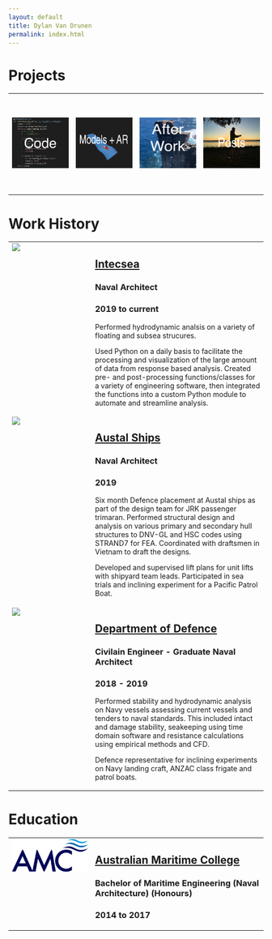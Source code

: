 ```yaml
---
layout: default
title: Dylan Van Drunen
permalink: index.html
---
```


# Projects

<table>
<tbody>
  <tr height="200">
    <td><a href="2020-10-02-or.html"><img src="/images/Code.png" class="thumbnail" height="100" width="150" /></a></td>
    <td><a href="ModelLib.html"><img src="/images/Models.png" class="thumbnail" height="100" width="150" /></a></td>
    <td><a href="/photos/pictureLib.html"><img src="/images/Afterwork.png" class="thumbnail" height="100" width="150" /></a></td>
    <td><a href="2020-09-03-AR-for-consulting.html"><img src="/images/slack.jpeg" class="thumbnail" height="100" width="150" /></a></td>
  </tr>
</tbody>
</table>

# Work History

<table>
<tbody>
  <tr>
    <td width="150" style="vertical-align: top;"><img src="https://www.mooringsense.eu/wp-content/uploads/2020/01/Logotipo-Intecsea.png" width="200"/></td>
    <td><h2><a href="https://www.advisian.com/en/what-we-do/services/intecsea/innovation">Intecsea</a></h2>
    <h3>Naval Architect</h3>
    <h3>2019 to current</h3>
    <p>Performed hydrodynamic analsis on a variety of floating and subsea strucures.</p>
     <p>Used Python on a daily basis to facilitate the processing and visualization of the large amount of data from response based analysis. Created pre- and post-processing functions/classes for a variety of engineering software, then integrated the functions into a custom Python module to automate and streamline analysis.</p></td>
  </tr>
  <tr>
    <td width="150" style="vertical-align: top;"><img src="https://www.austal.com/sites/all/themes/austal/images/logo-corporate.svg" width="200"/></td>
    <td><h2><a href="https://www.austal.com">Austal Ships</a></h2>
    <h3>Naval Architect</h3>
    <h3>2019</h3>
    <p>Six month Defence placement at Austal ships as part of the design team for JRK passenger trimaran. Performed structural design and analysis on various primary and secondary hull structures to DNV-GL and HSC codes using STRAND7 for FEA. Coordinated with draftsmen in Vietnam to draft the designs.</p>
     <p> Developed and supervised lift plans for unit lifts with shipyard team leads.  Participated in sea trials and inclining experiment for a Pacific Patrol Boat.</p></td>
  </tr>
  <tr>
    <td width="150" style="vertical-align: top;"><img src="https://www.navyrecognition.com/images/stories/news/2020/March/Australian_Department_of_Defence_releases_its_Sales_Catalogue_for_2020_925_001.jpg" width="200"/></td>
    <td><h2><a href="https://www.navy.gov.au/about/our-people/civilian-engineer-development-program/introduction">Department of Defence</a></h2>
    <h3>Civilain Engineer - Graduate Naval Architect</h3>
    <h3>2018 - 2019</h3>
    <p> Performed stability and hydrodynamic analysis on Navy vessels assessing current vessels and tenders to naval standards. This included intact and damage stability, seakeeping using time domain software and resistance calculations using empirical methods and CFD.</p>
     <p>Defence representative for inclining experiments on Navy landing craft, ANZAC class frigate and patrol boats.</p></td>
  </tr>
</tbody>
</table>

# Education 

<table>
<tbody>
  <tr>
    <td width="150" style="vertical-align: top;"><img src="images/amc.png" width="200"/></td>
    <td><h2><a href="https://www.amc.edu.au">Australian Maritime College</a></h2>
    <h3>Bachelor of Maritime Engineering (Naval Architecture) (Honours)</h3>
    <h3>2014 to 2017</h3>
    </td>
  </tr>
  </tbody>
</table>